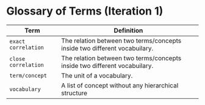# Glossary of Terms (Iteration 1)

| Term               | Definition                                                               |
|--------------------|--------------------------------------------------------------------------|
| `exact correlation` | The relation between two terms/concepts inside two different vocabuilary. |
| `close correlation` | The relation between two terms/concepts inside two different vocabuilary. |
| `term/concept`     | The unit of a vocabulary.                                                |
| `vocabulary`       | A list of concept without any hierarchical structure                     |
